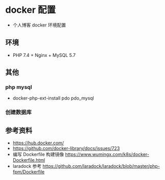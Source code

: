 # docker 配置
* 个人博客 docker 环境配置

## 环境
* PHP 7.4 + Nginx + MySQL 5.7

## 其他
### php mysql
* docker-php-ext-install pdo pdo_mysql

### 创建数据库


## 参考资料
* https://hub.docker.com/
* https://github.com/docker-library/docs/issues/723
* 编写 Dockerfile 构建镜像 https://www.wumingx.com/k8s/docker-Dockerfile.html
* laradock 参考 https://github.com/laradock/laradock/blob/master/php-fpm/Dockerfile
 